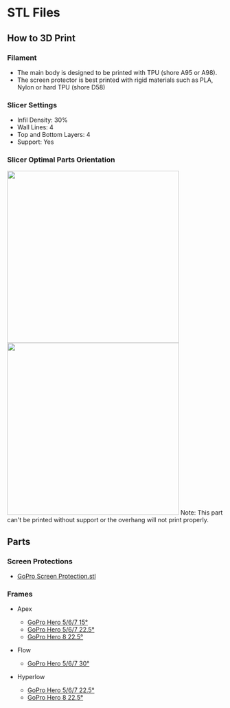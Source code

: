 # STL Files

## How to 3D Print
### Filament
* The main body is designed to be printed with TPU (shore A95 or A98).
* The screen protector is best printed with rigid materials such as PLA, Nylon or hard TPU (shore D58)
### Slicer Settings
* Infil Density: 30%
* Wall Lines: 4
* Top and Bottom Layers: 4
* Support: Yes

### Slicer Optimal Parts Orientation

<img width="400" src="https://user-images.githubusercontent.com/2025999/96481367-bab92b80-123b-11eb-9efe-d3d14730b8a8.png">

<img width="400" src="https://user-images.githubusercontent.com/2025999/96481348-b2f98700-123b-11eb-91b8-be7c9513a711.png">
Note: This part can't be printed without support or the overhang will not print properly.

## Parts

### Screen Protections
* [GoPro Screen Protection.stl](./GoPro%20Screen%20Protection.stl)

### Frames

* Apex
  * [GoPro Hero 5/6/7 15°](./Apex%20-%20ImpulseRC/Apex%2015%C2%B0%20GoPro%20Hero%205-6-7%20Mount.stl)
  * [GoPro Hero 5/6/7 22.5°](./Apex%20-%20ImpulseRC/Apex%2022%C2%B0%20GoPro%20Hero%205:6:7%20Mount.stl)
  * [GoPro Hero 8 22.5°](./Apex%20-%20ImpulseRC/Apex%20GoPro%20Hero%208%20Mount%2022°.stl)
  
* Flow
  * [GoPro Hero 5/6/7 30°](./Flow%20-%20DemonRC/Flow%2030°%20GoPro%20Hero%205-6-7%20Mount.stl)

* Hyperlow
   *  [GoPro Hero 5/6/7 22.5°](./Hyperlow%20Frames/HyperLow%2030°%20GoPro%20Hero%205-6-7%20Mount.stl)
   *  [GoPro Hero 8 22.5°](./Hyperlow%20Frames/HyperLow%2030°%20GoPro%20Hero%208%20Mount.stl)
